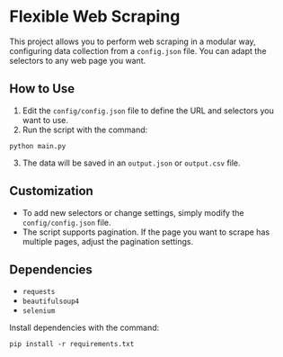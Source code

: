 # Flexible Web Scraping

This project allows you to perform web scraping in a modular way, configuring data collection from a `config.json` file. You can adapt the selectors to any web page you want.

## How to Use

1. Edit the `config/config.json` file to define the URL and selectors you want to use.
2. Run the script with the command:

```
python main.py
```

3. The data will be saved in an `output.json` or `output.csv` file.

## Customization

- To add new selectors or change settings, simply modify the `config/config.json` file.
- The script supports pagination. If the page you want to scrape has multiple pages, adjust the pagination settings.

## Dependencies

- `requests`
- `beautifulsoup4`
- `selenium`

Install dependencies with the command:

```
pip install -r requirements.txt
```